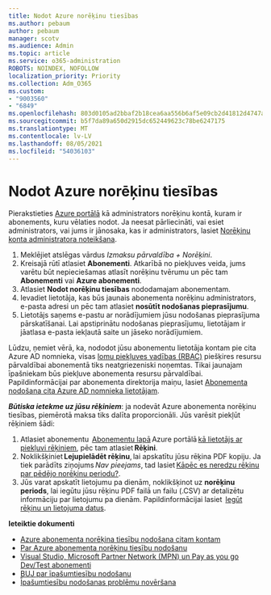 ```yaml
---
title: Nodot Azure norēķinu tiesības
ms.author: pebaum
author: pebaum
manager: scotv
ms.audience: Admin
ms.topic: article
ms.service: o365-administration
ROBOTS: NOINDEX, NOFOLLOW
localization_priority: Priority
ms.collection: Adm_O365
ms.custom:
- "9003560"
- "6849"
ms.openlocfilehash: 803d0105ad2bbaf2b18cea6aa556b6af5e09cb2d41812d4747aa703e6e7d7780
ms.sourcegitcommit: b5f7da89a650d2915dc652449623c78be6247175
ms.translationtype: MT
ms.contentlocale: lv-LV
ms.lasthandoff: 08/05/2021
ms.locfileid: "54036103"
---
```

# <a name="transfer-azure-billing-ownership"></a>Nodot Azure norēķinu tiesības

Pierakstieties [Azure portālā](https://portal.azure.com/) kā administrators norēķinu kontā, kuram ir abonements, kuru vēlaties nodot. Ja neesat pārliecināti, vai esiet administrators, vai jums ir jānosaka, kas ir administrators, lasiet [Norēķinu konta administratora noteikšana](https://docs.microsoft.com/azure/cost-management-billing/understand/subscription-transfer#whoisaa).

1. Meklējiet atslēgas vārdus _Izmaksu pārvaldība + Norēķini_.
1. Kreisajā rūtī atlasiet **Abonementi**. Atkarībā no piekļuves veida, jums varētu būt nepieciešamas atlasīt norēķinu tvērumu un pēc tam **Abonementi** vai **Azure abonementi**.
1. Atlasiet **Nodot norēķinu tiesības** nododamajam abonementam.
1. Ievadiet lietotāja, kas būs jaunais abonementa norēķinu administrators, e-pasta adresi un pēc tam atlasiet **nosūtīt nodošanas pieprasījumu**.
1. Lietotājs saņems e-pastu ar norādījumiem jūsu nodošanas pieprasījuma pārskatīšanai. Lai apstiprinātu nodošanas pieprasījumu, lietotājam ir jāatlasa e-pasta iekļautā saite un jāseko norādījumiem.

Lūdzu, ņemiet vērā, ka, nododot jūsu abonementu lietotāja kontam pie cita Azure AD nomnieka, visas [lomu piekļuves vadības (RBAC)](https://docs.microsoft.com/azure/role-based-access-control/overview?WT.mc_id=Portal-Microsoft_Azure_Support) piešķires resursu pārvaldībai abonementā tiks neatgriezeniski noņemtas. Tikai jaunajam īpašniekam būs piekļuve abonementa resursu pārvaldībai. Papildinformācijai par abonementa direktorija maiņu, lasiet [Abonementa nodošana cita Azure AD nomnieka lietotājam](https://docs.microsoft.com/azure/active-directory/managed-identities-azure-resources/known-issues?WT.mc_id=Portal-Microsoft_Azure_Support).

_**Būtiska ietekme uz jūsu rēķiniem**_: ja nodevāt Azure abonementa norēķinu tiesības, piemērotā maksa tiks dalīta proporcionāli. Jūs varēsit piekļūt rēķiniem šādi:  

1. Atlasiet abonementu  [Abonementu lapā](https://portal.azure.com/#blade/Microsoft_Azure_Billing/SubscriptionsBlade) Azure portālā [kā lietotājs ar piekļuvi rēķiniem](https://docs.microsoft.com/azure/cost-management-billing/manage/manage-billing-access?WT.mc_id=Portal-Microsoft_Azure_Support), pēc tam atlasiet **Rēķini**.
1. Noklikšķiniet **Lejupielādēt rēķinu**, lai apskatītu jūsu rēķina PDF kopiju. Ja tiek parādīts ziņojums _Nav pieejams_, tad lasiet [Kāpēc es neredzu rēķinu par pēdējo norēķinu periodu?](https://docs.microsoft.com/azure/cost-management-billing/manage/download-azure-invoice-daily-usage-date?WT.mc_id=Portal-Microsoft_Azure_Support#noinvoice).
1. Jūs varat apskatīt lietojumu pa dienām, noklikšķinot uz **norēķinu periods**, lai iegūtu jūsu rēķinu PDF failā un failu (.CSV) ar detalizētu informāciju par lietojumu pa dienām. Papildinformācijai lasiet  [Iegūt rēķinu un lietojuma datus](https://docs.microsoft.com/azure/cost-management-billing/manage/download-azure-invoice-daily-usage-date?WT.mc_id=Portal-Microsoft_Azure_Support).

**Ieteiktie dokumenti**

- [Azure abonementa norēķina tiesību nodošana citam kontam](https://docs.microsoft.com/azure/cost-management-billing/manage/billing-subscription-transfer)
- [Par Azure abonementa norēķinu tiesību nodošanu](https://docs.microsoft.com//azure/cost-management-billing/understand/subscription-transfer)
- [Visual Studio, Microsoft Partner Network (MPN) un Pay as you go Dev/Test abonementi](https://docs.microsoft.com/azure/billing/billing-subscription-transfer?WT.mc_id=Portal-Microsoft_Azure_Support#transferring-visual-studio-microsoft-partner-network-mpn-and-pay-as-you-go-devtest-subscriptions)
- [BUJ par īpašumtiesību nodošanu](https://docs.microsoft.com/azure/billing/billing-subscription-transfer?WT.mc_id=Portal-Microsoft_Azure_Support#frequently-asked-questions-faq-for-senders)
- [Īpašumtiesību nodošanas problēmu novēršana](https://docs.microsoft.com/azure/billing/billing-subscription-transfer?WT.mc_id=Portal-Microsoft_Azure_Support#troubleshooting)

